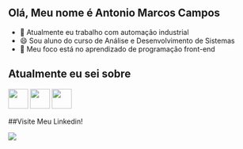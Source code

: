 ## Olá, Meu nome é Antonio Marcos Campos

- 🔭 Atualmente eu trabalho com automação industrial
- 😄 Sou aluno do curso de Análise e Desenvolvimento de Sistemas
- 💬  Meu foco está no aprendizado de programação front-end

<h2>Atualmente eu sei sobre</h2>

<img src="https://cdn.jsdelivr.net/gh/devicons/devicon@latest/icons/figma/figma-original.svg" width="40" height="40"/> <img src="https://cdn.jsdelivr.net/gh/devicons/devicon@latest/icons/html5/html5-original.svg" width="40" height="40"/> <img src="https://cdn.jsdelivr.net/gh/devicons/devicon@latest/icons/css3/css3-original.svg" width="40" height="40"/>

##Visite Meu Linkedin!
          
<a href="https://www.linkedin.com/in/marcos-campos-83b49137b/" target="_blank"><img loading="lazy" src="https://img.shields.io/badge/-LinkedIn-%230077B5?style=for-the-badge&logo=linkedin&logoColor=white" target="_blank"></a>   
</div>
